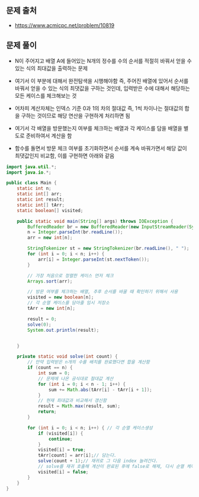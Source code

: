 ## 문제 출처
- https://www.acmicpc.net/problem/10819

## 문제 풀이
- N이 주어지고 배열 A에 들어있는 N개의 정수를 수의 순서를 적절히 바꿔서 얻을 수 있는 식의 최대값을 출력하는 문제

- 여기서 이 부분에 대해서 완전탐색을 시행해야함 즉, 주어진 배열에 있어서 순서를 바꿔서 얻을 수 있는 식의 최댓값을 구하는 것인데, 입력받은 수에 대해서 해당하는 모든 케이스를 체크해보는 것

- 어차피 계산자체는 인덱스 기준 0과 1의 차의 절대값 즉, 1씩 차이나는 절대값의 합을 구하는 것이므로 해당 연산을 구현하게 처리하면 됨

- 여기서 각 배열을 방문했는지 여부를 체크하는 배열과 각 케이스를 담을 배열을 별도로 준비하여서 계산을 함

- 함수를 돌면서 방문 체크 여부를 초기화하면서 순서를 계속 바꿔가면서 해당 값이 최댓값인지 비교함, 이를 구현하면 아래와 같음

```java
import java.util.*;
import java.io.*;

public class Main {
    static int n;
    static int[] arr;
    static int result;
    static int[] tArr;
    static boolean[] visited;

    public static void main(String[] args) throws IOException {
        BufferedReader br = new BufferedReader(new InputStreamReader(System.in));
        n = Integer.parseInt(br.readLine());
        arr = new int[n];

        StringTokenizer st = new StringTokenizer(br.readLine(), " ");
        for (int i = 0; i < n; i++) {
            arr[i] = Integer.parseInt(st.nextToken());
        }

        // 가장 처음으로 정렬한 케이스 먼저 체크
        Arrays.sort(arr);

        // 방문 여부를 체크하는 배열, 추후 순서를 바꿀 때 확인하기 위해서 사용
        visited = new boolean[n];
        // 각 순열 케이스를 담아줄 임시 저장소
        tArr = new int[n]; 

        result = 0;
        solve(0);
        System.out.println(result);


    }

    private static void solve(int count) {
        // 만약 입력받은 n개의 수를 배치를 완료했다면 합을 계산함
        if (count == n) {
            int sum = 0;
            // 문제에 나온 공식대로 절대값 계산
            for (int i = 0; i < n - 1; i++) {
                sum += Math.abs(tArr[i] - tArr[i + 1]);
            }
            // 현재 최대값과 비교해서 갱신함
            result = Math.max(result, sum);
            return;
        }

        for (int i = 0; i < n; i++) { // 각 순열 케이스생성
            if (visited[i]) {
                continue;
            }
            visited[i] = true;
            tArr[count] = arr[i];// 담는다.
            solve(count + 1);// 재귀로 그 다음 index 늘려간다.
            // solve를 재귀 호출해 계산이 완료된 후에 false로 해제, 다시 순열 케이스 재배열
            visited[i] = false;
        }
    }
}
```